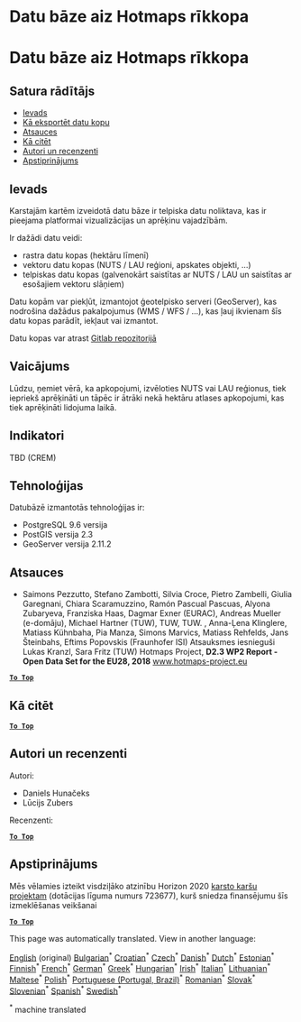 <h1> <a class="anchor" id="database-behind-the-hotmaps-toolbox" href="#database-behind-the-hotmaps-toolbox"><i class="fa fa-link"></i></a> Datu bāze aiz Hotmaps rīkkopa </h1><h1> <a class="anchor" id="database-behind-the-hotmaps-toolbox" href="#database-behind-the-hotmaps-toolbox"><i class="fa fa-link"></i></a> Datu bāze aiz Hotmaps rīkkopa </h1><h2> <a class="anchor" id="table-of-contents" href="#table-of-contents"><i class="fa fa-link"></i></a> Satura rādītājs </h2><ul><li> <a href="#introduction">Ievads</a> </li><li> <a href="#how-to-export-a-dataset">Kā eksportēt datu kopu</a> </li><li> <a href="#references">Atsauces</a> </li><li> <a href="#how-to-cite">Kā citēt</a> </li><li> <a href="#authors-and-reviewers">Autori un recenzenti</a> </li><li> <a href="#acknowledgement">Apstiprinājums</a> </li></ul><h2> <a class="anchor" id="introduction" href="#introduction"><i class="fa fa-link"></i></a> Ievads </h2><p> Karstajām kartēm izveidotā datu bāze ir telpiska datu noliktava, kas ir pieejama platformai vizualizācijas un aprēķinu vajadzībām. </p><p> Ir dažādi datu veidi: </p><ul><li> rastra datu kopas (hektāru līmenī) </li><li> vektoru datu kopas (NUTS / LAU reģioni, apskates objekti, ...) </li><li> telpiskas datu kopas (galvenokārt saistītas ar NUTS / LAU un saistītas ar esošajiem vektoru slāņiem) </li></ul><p> Datu kopām var piekļūt, izmantojot ģeotelpisko serveri (GeoServer), kas nodrošina dažādus pakalpojumus (WMS / WFS / ...), kas ļauj ikvienam šīs datu kopas parādīt, iekļaut vai izmantot. </p><p> Datu kopas var atrast <a href="https://gitlab.com/hotmaps">Gitlab repozitorijā</a> </p><h2> <a class="anchor" id="query" href="#query"><i class="fa fa-link"></i></a> Vaicājums </h2><p> Lūdzu, ņemiet vērā, ka apkopojumi, izvēloties NUTS vai LAU reģionus, tiek iepriekš aprēķināti un tāpēc ir ātrāki nekā hektāru atlases apkopojumi, kas tiek aprēķināti lidojuma laikā. </p><h2> <a class="anchor" id="indicators" href="#indicators"><i class="fa fa-link"></i></a> Indikatori </h2><p> TBD (CREM) </p><h2> <a class="anchor" id="technologies" href="#technologies"><i class="fa fa-link"></i></a> Tehnoloģijas </h2><p> Datubāzē izmantotās tehnoloģijas ir: </p><ul><li> PostgreSQL 9.6 versija </li><li> PostGIS versija 2.3 </li><li> GeoServer versija 2.11.2 </li></ul><h2> <a class="anchor" id="references" href="#references"><i class="fa fa-link"></i></a> Atsauces </h2><ul><li> Saimons Pezzutto, Stefano Zambotti, Silvia Croce, Pietro Zambelli, Giulia Garegnani, Chiara Scaramuzzino, Ramón Pascual Pascuas, Alyona Zubaryeva, Franziska Haas, Dagmar Exner (EURAC), Andreas Mueller (e-domāju), Michael Hartner (TUW), TUW, TUW. , Anna-Ļena Klinglere, Matiass Kühnbaha, Pia Manza, Simons Marvics, Matiass Rehfelds, Jans Šteinbahs, Eftims Popovskis (Fraunhofer ISI) Atsauksmes iesnieguši Lukas Kranzl, Sara Fritz (TUW) Hotmaps Project, <strong>D2.3 WP2 Report - Open Data Set for the EU28, 2018</strong> <a href="http://www.hotmaps-project.eu/wp-content/uploads/2018/05/D2.3-Hotmaps_FINAL-VERSION_for-upload.pdf">www.hotmaps-project.eu</a> </li></ul><p><ins> <code><strong><a href="#table-of-contents">To Top</a></strong></code> </ins> </p><h2> <a class="anchor" id="how-to-cite" href="#how-to-cite"><i class="fa fa-link"></i></a> Kā citēt </h2><p><ins> <code><strong><a href="#table-of-contents">To Top</a></strong></code> </ins> </p><h2> <a class="anchor" id="authors-and-reviewers" href="#authors-and-reviewers"><i class="fa fa-link"></i></a> Autori un recenzenti </h2><p> Autori: </p><ul><li> Daniels Hunačeks </li><li> Lūcijs Zubers </li></ul><p> Recenzenti: </p><p><ins> <code><strong><a href="#table-of-contents">To Top</a></strong></code> </ins> </p><h2> <a class="anchor" id="acknowledgement" href="#acknowledgement"><i class="fa fa-link"></i></a> Apstiprinājums </h2><p> Mēs vēlamies izteikt visdziļāko atzinību Horizon 2020 <a href="https://www.hotmaps-project.eu">karsto karšu projektam</a> (dotācijas līguma numurs 723677), kurš sniedza finansējumu šīs izmeklēšanas veikšanai </p><p><ins> <code><strong><a href="#table-of-contents">To Top</a></strong></code> </ins> </p>
<!--- THIS IS A SUPER UNIQUE IDENTIFIER -->

This page was automatically translated. View in another language:

[English](../en/Database-behind-the-Hotmaps-toolbox) (original) [Bulgarian](../bg/Database-behind-the-Hotmaps-toolbox)<sup>\*</sup> [Croatian](../hr/Database-behind-the-Hotmaps-toolbox)<sup>\*</sup> [Czech](../cs/Database-behind-the-Hotmaps-toolbox)<sup>\*</sup> [Danish](../da/Database-behind-the-Hotmaps-toolbox)<sup>\*</sup> [Dutch](../nl/Database-behind-the-Hotmaps-toolbox)<sup>\*</sup> [Estonian](../et/Database-behind-the-Hotmaps-toolbox)<sup>\*</sup> [Finnish](../fi/Database-behind-the-Hotmaps-toolbox)<sup>\*</sup> [French](../fr/Database-behind-the-Hotmaps-toolbox)<sup>\*</sup> [German](../de/Database-behind-the-Hotmaps-toolbox)<sup>\*</sup> [Greek](../el/Database-behind-the-Hotmaps-toolbox)<sup>\*</sup> [Hungarian](../hu/Database-behind-the-Hotmaps-toolbox)<sup>\*</sup> [Irish](../ga/Database-behind-the-Hotmaps-toolbox)<sup>\*</sup> [Italian](../it/Database-behind-the-Hotmaps-toolbox)<sup>\*</sup>  [Lithuanian](../lt/Database-behind-the-Hotmaps-toolbox)<sup>\*</sup> [Maltese](../mt/Database-behind-the-Hotmaps-toolbox)<sup>\*</sup> [Polish](../pl/Database-behind-the-Hotmaps-toolbox)<sup>\*</sup> [Portuguese (Portugal, Brazil)](../pt/Database-behind-the-Hotmaps-toolbox)<sup>\*</sup> [Romanian](../ro/Database-behind-the-Hotmaps-toolbox)<sup>\*</sup> [Slovak](../sk/Database-behind-the-Hotmaps-toolbox)<sup>\*</sup> [Slovenian](../sl/Database-behind-the-Hotmaps-toolbox)<sup>\*</sup> [Spanish](../es/Database-behind-the-Hotmaps-toolbox)<sup>\*</sup> [Swedish](../sv/Database-behind-the-Hotmaps-toolbox)<sup>\*</sup> 

<sup>\*</sup> machine translated
